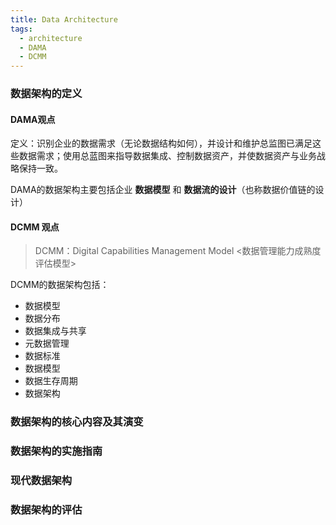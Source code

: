 ```yaml
---
title: Data Architecture
tags:
  - architecture
  - DAMA
  - DCMM
---
```

### 数据架构的定义

#### DAMA观点

定义：识别企业的数据需求（无论数据结构如何），并设计和维护总监图已满足这些数据需求；使用总蓝图来指导数据集成、控制数据资产，并使数据资产与业务战略保持一致。

DAMA的数据架构主要包括企业 **数据模型** 和 **数据流的设计**（也称数据价值链的设计）

#### DCMM 观点

> DCMM：Digital Capabilities Management Model <数据管理能力成熟度评估模型>

DCMM的数据架构包括：
- 数据模型
- 数据分布
- 数据集成与共享
- 元数据管理
- 数据标准
- 数据模型
- 数据生存周期
- 数据架构
### 数据架构的核心内容及其演变

### 数据架构的实施指南

### 现代数据架构

### 数据架构的评估

